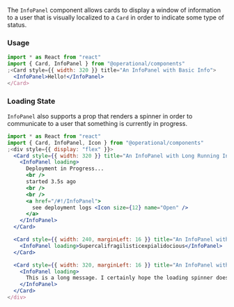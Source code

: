 The `InfoPanel` component allows cards to display a window of information to a user that is visually localized to a `Card` in order to indicate some type of status.

### Usage

```jsx
import * as React from "react"
import { Card, InfoPanel } from "@operational/components"
;<Card style={{ width: 320 }} title="An InfoPanel with Basic Info">
  <InfoPanel>Hello!</InfoPanel>
</Card>
```

### Loading State

`InfoPanel` also supports a prop that renders a spinner in order to communicate to a user that something is currently in progress.

```jsx
import * as React from "react"
import { Card, InfoPanel, Icon } from "@operational/components"
;<div style={{ display: "flex" }}>
  <Card style={{ width: 320 }} title="An InfoPanel with Long Running Info">
    <InfoPanel loading>
      Deployment in Progress...
      <br />
      started 3.5s ago
      <br />
      <br />
      <a href="/#!/InfoPanel">
        see deployment logs <Icon size={12} name="Open" />
      </a>
    </InfoPanel>
  </Card>

  <Card style={{ width: 240, marginLeft: 16 }} title="An InfoPanel with a Long Word">
    <InfoPanel loading>Supercalifragilisticexpialidocious</InfoPanel>
  </Card>

  <Card style={{ width: 320, marginLeft: 16 }} title="An InfoPanel with a Long Message">
    <InfoPanel loading>
      This is a long message. I certainly hope the loading spinner does not eclipse the text.
    </InfoPanel>
  </Card>
</div>
```

